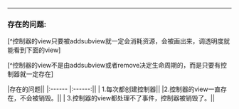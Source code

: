 ***
###  存在的问题:
[^控制器的view只要被addsubview就一定会消耗资源，会被画出来，调透明度就能看到下面的view]

[^控制器的view不是由addsubview或者remove决定生命周期的，而是只要有控制器就一定存在]

|存在的问题||
|:------ |:------:||
| 1.每次都创建控制器||
|2.控制器的view一直存在，不会被销毁。||
| 3.控制器的view都处理不了事件，控制器被销毁了。||